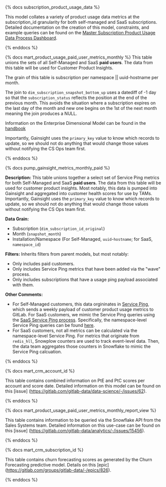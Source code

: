 {% docs subscription_product_usage_data %}

This model collates a variety of product usage data metrics at the subscription_id granularity for both self-managed and SaaS subscriptions. Detailed documentation on the creation of this model, constraints, and example queries can be found on the [Master Subscription Product Usage Data Process Dashboard](https://app.periscopedata.com/app/gitlab/686439/Master-Subscription-Product-Usage-Data-Process).

{% enddocs %}

{% docs mart_product_usage_paid_user_metrics_monthly %}
This table unions the sets of all Self-Managed and SaaS **paid users**. The data from this table will be used for Customer Product Insights.

The grain of this table is subscription per namespace || uuid-hostname per month.

The join to `dim_subscription_snapshot_bottom_up` uses a datediff of -1 day so that the `subscription_status` reflects the position at the end of the previous month. This avoids the situation where a subscription expires on the last day of the month and new one begins on the 1st of the next month meaning the join produces a NULL.

Information on the Enterprise Dimensional Model can be found in the [handbook](https://about.gitlab.com/handbook/business-ops/data-team/platform/edw/)

Importantly, Gainsight uses the `primary_key` value to know which records to update, so we should not do anything that would change those values without notifying the CS Ops team first.

{% enddocs %}

{% docs pump_gainsight_metrics_monthly_paid %}

**Description:** This table unions together a select set of Service Ping metrics for both Self-Managed and SaaS **paid users**. The data from this table will be used for customer product insights. Most notably, this data is pumped into Gainsight and aggregated into customer health scores for use by TAMs. Importantly, Gainsight uses the `primary_key` value to know which records to update, so we should not do anything that would change those values without notifying the CS Ops team first.

**Data Grain:**
- Subscription (`dim_subscription_id_original`)
- Month (`snapshot_month`)
- Installation/Namespace (For Self-Managed, `uuid`-`hostname`; for SaaS, `namespace_id`)

**Filters:**
Inherits filters from parent models, but most notably:
  - Only includes paid customers.
  - Only includes Service Ping metrics that have been added via the "wave" process.
  - Only includes subscriptions that have a usage ping payload associated with them.

**Other Comments:**
- For Self-Managed customers, this data orgininates in [Service Ping](https://docs.gitlab.com/ee/development/service_ping/), which sends a weekly payload of customer product usage metrics to GitLab. For SaaS customers, we mimic the Service Ping queries using the [SaaS Service Ping process](https://about.gitlab.com/handbook/business-technology/data-team/data-catalog/saas-service-ping-automation/). Specifically, the namespace-level Service Ping queries can be found [here](https://gitlab.com/gitlab-data/analytics/-/blob/master/extract/saas_usage_ping/usage_ping_namespace_queries.json).
- For SaaS customers, not all metrics can be calculated via the namespace-level Service Ping. For metrics that originate from `redis_hll`, Snowplow counters are used to track event-level data. Then, the data team aggregates those counters in Snowflake to mimic the Service Ping calcuation.

{% enddocs %}

{% docs mart_crm_account_id %}

This table contains combined information on PtE and PtC scores per account and score date.
Detailed information on this model can be found on this [issue] (https://gitlab.com/gitlab-data/data-science/-/issues/62).

{% enddocs %}

{% docs mart_product_usage_paid_user_metrics_monthly_report_view %}

This table contains information to be queried via the Snowflake API from the Sales Systems team.
Detailed information on this use-case can be found on this [issue] (https://gitlab.com/gitlab-data/analytics/-/issues/15456).

{% enddocs %}


{% docs mart_crm_subscription_id %}

This table contains churn forecasting scores as generated by the Churn Forecasting predictive model. Details on this [epic] (https://gitlab.com/groups/gitlab-data/-/epics/826).

{% enddocs %}